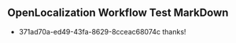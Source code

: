 ## OpenLocalization Workflow Test MarkDown
* 371ad70a-ed49-43fa-8629-8cceac68074c thanks!

<!--HONumber=Sep16_HO1-->


